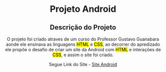 <h1 align = "Center">Projeto Android</h1>
<h2 align = "Center"> Descrição do Projeto</h2>
<p align = "Center">O projeto foi criado atraves de um curso do Professor Gustavo Guanabara aonde ele ensinava as linguagens  <mark>HTML</mark>  e  <mark>CSS</mark>, ao decorrer do apredizado ele propõe o desafio de criar um site da Android com  <mark>HTML</mark>  e interações de  <mark>CSS</mark>,  e assim o site foi criado.</p>
<p align = "center">Segue Link do Site - <a href=https://albduh.github.io/site-android/> Site Android </a></p>
